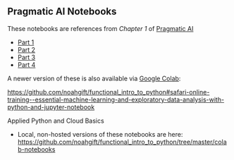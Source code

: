 ## Pragmatic AI Notebooks

These notebooks are references from *Chapter 1* of [Pragmatic AI](https://www.amazon.com/Pragmatic-AI-Introduction-Cloud-Based-Learning/dp/0134863860)

* [Part 1](https://github.com/noahgift/functional_intro_to_python/blob/master/notebooks/Functional_Introduction_To_Python_Section_1(Introductory_Concepts).ipynb)
* [Part 2](https://github.com/noahgift/functional_intro_to_python/blob/master/notebooks/Functional_Introduction_To_Python_Section_2(Functions).ipynb)
* [Part 3](https://github.com/noahgift/functional_intro_to_python/blob/master/notebooks/Functional_Introduction_To_Python_Section_3(Control_Structures).ipynb)
* [Part 4](https://github.com/noahgift/functional_intro_to_python/blob/master/notebooks/Functional_Introduction_To_Python_Section_4(Intermediate_Topics).ipynb)

A newer version of these is also available via [Google Colab](https://colab.research.google.com/):

https://github.com/noahgift/functional_intro_to_python#safari-online-training--essential-machine-learning-and-exploratory-data-analysis-with-python-and-jupyter-notebook

Applied Python and Cloud Basics

* Local, non-hosted versions of these notebooks are here:  https://github.com/noahgift/functional_intro_to_python/tree/master/colab-notebooks
